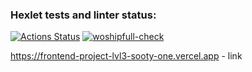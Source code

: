 ### Hexlet tests and linter status:
[![Actions Status](https://github.com/Woshipfull/frontend-project-lvl3/workflows/hexlet-check/badge.svg)](https://github.com/Woshipfull/frontend-project-lvl3/actions)
[![woshipfull-check](https://github.com/Woshipfull/frontend-project-lvl3/actions/workflows/woshipfull.yml/badge.svg)](https://github.com/Woshipfull/frontend-project-lvl3/actions/workflows/woshipfull.yml)

https://frontend-project-lvl3-sooty-one.vercel.app - link